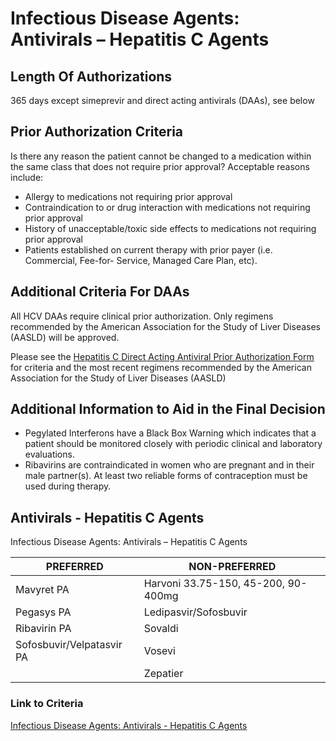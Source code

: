 # Infectious Disease Agents: Antivirals – Hepatitis C Agents

## Length Of Authorizations

365 days except simeprevir and direct acting antivirals (DAAs), see below

## Prior Authorization Criteria

Is there any reason the patient cannot be changed to a medication within the same class that does not require prior approval? Acceptable reasons include:

-   Allergy to medications not requiring prior approval
-   Contraindication to or drug interaction with medications not requiring prior approval
-   History of unacceptable/toxic side effects to medications not requiring prior approval
-   Patients established on current therapy with prior payer (i.e. Commercial, Fee-for- Service, Managed Care Plan, etc).

## Additional Criteria For DAAs

All HCV DAAs require clinical prior authorization. Only regimens recommended by the American Association for the Study of Liver Diseases (AASLD) will be approved.

Please see the [Hepatitis C Direct Acting Antiviral Prior Authorization Form](https://pharmacy.medicaid.ohio.gov/sites/default/files/HepC_PA_Form_20211119.pdf#overlay-context=prior-authorization) for criteria and the most recent regimens recommended by the American Association for the Study of Liver Diseases (AASLD)

## Additional Information to Aid in the Final Decision

-   Pegylated Interferons have a Black Box Warning which indicates that a patient should be monitored closely with periodic clinical and laboratory evaluations.
-   Ribavirins are contraindicated in women who are pregnant and in their male partner(s). At least two reliable forms of contraception must be used during therapy.

## Antivirals - Hepatitis C Agents

Infectious Disease Agents: Antivirals – Hepatitis C Agents

| PREFERRED                 | NON-PREFERRED                       |
|---------------------------|-------------------------------------|
| Mavyret PA                | Harvoni 33.75-150, 45-200, 90-400mg |
| Pegasys PA                | Ledipasvir/Sofosbuvir               |
| Ribavirin PA              | Sovaldi                             |
| Sofosbuvir/Velpatasvir PA | Vosevi                              |
|                           | Zepatier                            |

### Link to Criteria

[Infectious Disease Agents: Antivirals - Hepatitis C Agents](https://pharmacy.medicaid.ohio.gov/sites/default/files/20220415_UPDL_Criteria_FINAL_.pdf#page=77)
